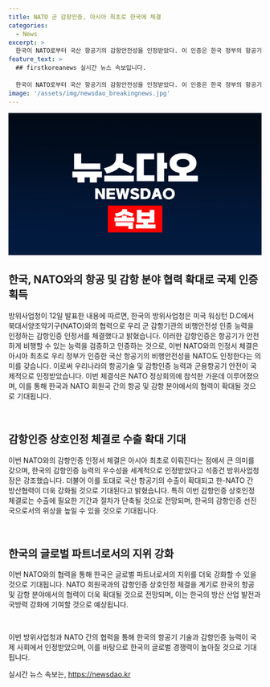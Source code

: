 ```yaml
---
title: NATO 군 감항인증, 아시아 최초로 한국에 체결
categories:
  - News
excerpt: >
  한국이 NATO로부터 국산 항공기의 감항안전성을 인정받았다. 이 인증은 한국 정부의 항공기 기술과 감항능력을 국제사회에서 인정받은 것으로 긍정적으로 평가받고 있다. 이로써 한국과 NATO 간의 항공 및 감항 분야 협력이 강화될 것으로 예상되며, 국산 항공기의 수출이 증대될 것으로 전망된다. 이번 체결은 한국의 감항인증 능력이 세계적으로 인정받고, 감항인증선진국의 지위를 확인하는 뜻깊은 계기라고 밝혔다.  출처: 정책브리핑 www.korea.kr
feature_text: >
  ## firstkoreanews 실시간 뉴스 속보입니다.

  한국이 NATO로부터 국산 항공기의 감항안전성을 인정받았다. 이 인증은 한국 정부의 항공기 기술과 감항능력을 국제사회에서 인정받은 것으로 긍정적으로 평가받고 있다. 이로써 한국과 NATO 간의 항공 및 감항 분야 협력이 강화될 것으로 예상되며, 국산 항공기의 수출이 증대될 것으로 전망된다. 이번 체결은 한국의 감항인증 능력이 세계적으로 인정받고, 감항인증선진국의 지위를 확인하는 뜻깊은 계기라고 밝혔다.  출처: 정책브리핑 www.korea.kr
image: '/assets/img/newsdao_breakingnews.jpg'
---
```


<p><img src="/assets/img/newsdao_breakingnews.jpg" alt="firstkoreanews 속보" /></p>

<h2 data-ke-size="size26">한국, NATO와의 항공 및 감항 분야 협력 확대로 국제 인증 획득</h2>

<p>방위사업청이 12일 발표한 내용에 따르면, 한국의 방위사업청은 미국 워싱턴 D.C에서 북대서양조약기구(NATO)와의 협력으로 우리 군 감항기관의 비행안전성 인증 능력을 인정하는 감항인증 인정서를 체결했다고 밝혔습니다. 이러한 감항인증은 항공기가 안전하게 비행할 수 있는 능력을 검증하고 인증하는 것으로, 이번 NATO와의 인정서 체결은 아시아 최초로 우리 정부가 인증한 국산 항공기의 비행안전성을 NATO도 인정한다는 의미를 갖습니다. 이로써 우리나라의 항공기술 및 감항인증 능력과 군용항공기 안전이 국제적으로 인정받았습니다. 이번 체결식은 NATO 정상회의에 참석한 가운데 이루어졌으며, 이를 통해 한국과 NATO 회원국 간의 항공 및 감항 분야에서의 협력이 확대될 것으로 기대됩니다.</p>

<p data-ke-size="size16">&nbsp;</p>

<h2 data-ke-size="size24">감항인증 상호인정 체결로 수출 확대 기대</h2>

<p>이번 NATO와의 감항인증 인정서 체결은 아시아 최초로 이뤄진다는 점에서 큰 의미를 갖으며, 한국의 감항인증 능력의 우수성을 세계적으로 인정받았다고 석종건 방위사업청장은 강조했습니다. 더불어 이를 토대로 국산 항공기의 수출이 확대되고 한-NATO 간 방산협력이 더욱 강화될 것으로 기대된다고 밝혔습니다. 특히 이번 감항인증 상호인정 체결로는 수출에 필요한 기간과 절차가 단축될 것으로 전망되며, 한국의 감항인증 선진국으로서의 위상을 높일 수 있을 것으로 기대됩니다.</p>

<p data-ke-size="size16">&nbsp;</p>

<h2 data-ke-size="size24">한국의 글로벌 파트너로서의 지위 강화</h2>

<p>이번 NATO와의 협력을 통해 한국은 글로벌 파트너로서의 지위를 더욱 강화할 수 있을 것으로 기대됩니다. NATO 회원국과의 감항인증 상호인정 체결을 계기로 한국의 항공 및 감항 분야에서의 협력이 더욱 확대될 것으로 전망되며, 이는 한국의 방산 산업 발전과 국방력 강화에 기여할 것으로 예상됩니다. </p>

<p data-ke-size="size16">&nbsp;</p>

<p>이번 방위사업청과 NATO 간의 협력을 통해 한국의 항공기 기술과 감항인증 능력이 국제 사회에서 인정받았으며, 이를 바탕으로 한국의 글로벌 경쟁력이 높아질 것으로 기대됩니다.</p>
실시간 뉴스 속보는, <a href="https://newsdao.kr" rel="dofollow">https://newsdao.kr</a>


